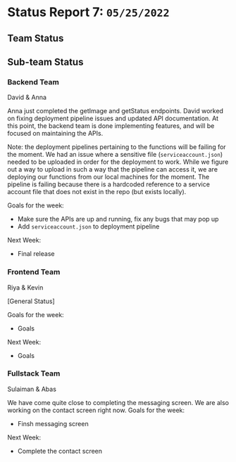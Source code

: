 # Status Report 7: `05/25/2022`

## Team Status

## Sub-team Status

### Backend Team
David & Anna

Anna just completed the getImage and getStatus endpoints. David worked on fixing deployment pipeline issues and updated API documentation. At this point, the backend team is done implementing features, and will be focused on maintaining the APIs.

Note: the deployment pipelines pertaining to the functions will be failing for the moment. We had an issue where a sensitive file (`serviceaccount.json`) needed to be uploaded in order for the deployment to work. While we figure out a way to upload in such a way that the pipeline can access it, we are deploying our functions from our local machines for the moment. The pipeline is failing because there is a hardcoded reference to a service account file that does not exist in the repo (but exists locally).

Goals for the week:
- Make sure the APIs are up and running, fix any bugs that may pop up
- Add `serviceaccount.json` to deployment pipeline

Next Week:
- Final release

### Frontend Team
Riya & Kevin

[General Status]

Goals for the week:
- Goals

Next Week:
- Goals

### Fullstack Team
Sulaiman & Abas

We have come quite close to completing the messaging screen. We are also working on the contact screen right now. 
Goals for the week:
- Finsh messaging screen

Next Week:
- Complete the contact screen 
